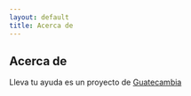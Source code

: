 ```yaml
---
layout: default
title: Acerca de
---
```


<div class="post">
	<h2 class="title-item">Acerca de</h2>
	<p class="intro">Lleva tu ayuda es un proyecto de <a target="_blank" href="http://www.guatecambia.org.gt">Guatecambia</a></p>
</div>
